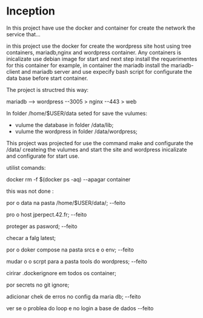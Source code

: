 # Inception
In this project have use the docker and container for create the network the service that...

in this project use the docker for create the wordpress site host using tree containers, mariadb,nginx and wordpress container. Any containers is inicalizate use debian image for start and next step install the 
requerimentes for this container for example, in container the mariadb install the mariadb-client and 
mariadb server and use expecify bash script for configurate the data base before start container.


The project is structred this way:


mariadb -->  wordpress --3005 > nginx --443 > web

In folder /home/$USER/data seted for save the vulumes: 
  - vulume the database in folder /data/lib;
  - vulume the wordpress in folder /data/wordpress;


This project was projected for use the command make and configurate the /data/ createing the vulumes and start 
the site and wordpress inicalizate and configurate for start use.

  




















utilist comands:

docker rm -f $(docker ps -aq) --apagar container

this was not done :

por o data na pasta /home/$USER/data/; --feito

pro o host jperpect.42.fr; --feito

proteger as pasword; --feito

checar a falg latest;

por o doker compose na pasta srcs e o env;  --feito

mudar o o scrpt para a pasta tools do wordpress; --feito

cirirar .dockerignore em todos  os container;

por secrets no git ignore;

adicionar chek de erros no config da maria db; --feito

ver se o problea do loop e no login a base de dados --feito
